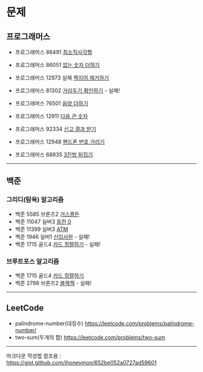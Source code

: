#  문제


## 프로그래머스

- 프로그래머스 86491 [최소직사각형](https://programmers.co.kr/learn/courses/30/lessons/86491)
- 프로그래머스 86051 [없는 숫자 더하기](https://programmers.co.kr/learn/courses/30/lessons/86051)
- 프로그래머스 12973 실패 [짝지어 제거하기](https://programmers.co.kr/learn/courses/30/lessons/12973)
- 프로그래머스 81302 [거리두기 확인하기](https://programmers.co.kr/learn/courses/30/lessons/81302)   - 실패!
- 프로그래머스 76501 [음양 더하기](https://programmers.co.kr/learn/courses/30/lessons/76501)
- 프로그래머스 12911 [다음 큰 숫자](https://programmers.co.kr/learn/courses/30/lessons/12911)

- 프로그래머스 92334 [신고 결과 받기](https://programmers.co.kr/learn/courses/30/lessons/92334)
- 프로그래머스 12948 [핸드폰 번호 가리기](https://programmers.co.kr/learn/courses/30/lessons/12948)
- 프로그래머스 68935 [3진법 뒤집기](https://programmers.co.kr/learn/courses/30/lessons/68935)



------------------------------------------------------------------------------------------------

## 백준

### 그리디(탐욕) 알고리즘

- 백준 5585 브론즈2 [거스름돈](https://www.acmicpc.net/problem/5585)
- 백준 11047 실버3 [동전 0](https://www.acmicpc.net/problem/11047)
- 백준 11399 실버3 [ATM](https://www.acmicpc.net/problem/11399)
- 백준 1946 실버1 [신입사원](https://www.acmicpc.net/problem/1946)  - 실패!
- 백준 1715 골드4 [카드 정렬하기](https://www.acmicpc.net/problem/1715)  - 실패!

### 브루트포스 알고리즘
- 백준 1715 골드4 [카드 정렬하기](https://www.acmicpc.net/problem/1715)
- 백준 2798 브론즈2 [블랙잭](https://www.acmicpc.net/problem/2798)  - 실패!

------------------------------------------------------------------------------------------------

## LeetCode

- palindrome-number(대칭수) https://leetcode.com/problems/palindrome-number/
- two-sum(두개의 합)  https://leetcode.com/problems/two-sum




------------------------------------------------------------------------------------------------
마크다운 작성법 참조용 : https://gist.github.com/ihoneymon/652be052a0727ad59601

